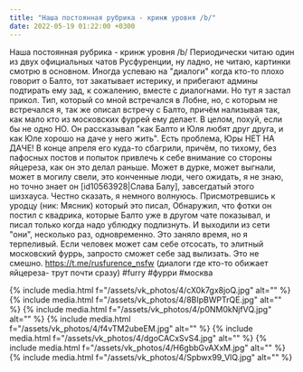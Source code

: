 ```yaml
---
title: "Наша постоянная рубрика - кринж уровня /b/"
date: 2022-05-19 01:22:00 +0300
---
```


Наша постоянная рубрика - кринж уровня /b/
Периодически читаю один из двух официальных чатов Русфуренции, ну ладно, не читаю, картинки смотрю в основном. Иногда успеваю на "диалоги" когда кто-то плохо говорит о Балто, тот закатывает истерику, и прибегают админы подтирать ему зад, к сожалению, вместе с диалогнами.
Но тут я застал прикол.
Тип, который со мной встречался в Лобне, но, с которым не встречался я, так же описал встречу с Балто, причём нализывая так, как мало кто из московских фуррей ему делает. В целом, похуй, если бы не одно НО.
Он рассказывал "как Балто и Юля любят друг друга, и как Юле хорошо на даче у него жить". Есть проблема, Юры НЕТ НА ДАЧЕ! В конце апреля его куда-то сбагрили, причём, по тихому, без пафосных постов и попыток привлечь к себе внимание со стороны яйцереза, как он это делал раньше. Может в дурке, может выгнали, может в могилу свели, это конченные люди, чего ожидать, я не знаю, но точно знает он [id10563928|Слава Балу], завсегдатый этого шизхауса. Честно сказать, я немного волнуюсь.
Присмотревшись к уродцу (ник: Мясник) который это писал, Обнаружил, что фотки он постил с квадрика, которые Балто уже в другом чате показывал, и писал только когда надо ублюдку подлизнуть. И выходили из сети "они", несколько раз, одновременно. Это заняло время, но я терпеливый. Если человек может сам себе отсосать, то элитный московский фуррь, запросто сможет себе зад вылизать.
Это не смешно.
https://t.me/rusfurence_nsfw (диалоги где кто-то обижает яйцереза- трут почти сразу)
#furry #фурри #москва


{% include media.html f="/assets/vk_photos/4/cX0k7gx8joQ.jpg" alt="" %}
{% include media.html f="/assets/vk_photos/4/8BIpBWPTrQE.jpg" alt="" %}
{% include media.html f="/assets/vk_photos/4/p0NM0kNjfVQ.jpg" alt="" %}
{% include media.html f="/assets/vk_photos/4/f4vTM2ubeEM.jpg" alt="" %}
{% include media.html f="/assets/vk_photos/4/dgoCACxSvS4.jpg" alt="" %}
{% include media.html f="/assets/vk_photos/4/H6gbbGvAXxM.jpg" alt="" %}
{% include media.html f="/assets/vk_photos/4/Spbwx99_VlQ.jpg" alt="" %}
